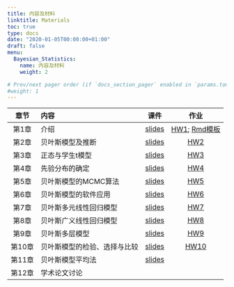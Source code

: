 ```yaml
---
title: 内容及材料
linktitle: Materials
toc: true
type: docs
date: "2020-01-05T00:00:00+01:00"
draft: false
menu:
  Bayesian_Statistics:
    name: 内容及材料
    weight: 2

# Prev/next pager order (if `docs_section_pager` enabled in `params.toml`)
#weight: 1
---
```



| 章节   |  内容                      |    课件                  |    作业     |
|:-------:|:--------------------------|:------------------------:|:-----------:|
|第1章	| 介绍                        | [slides](notes/Ch(1).pdf)| [HW1](HW/HW1.pdf);  [Rmd模板](HW/HW1.Rmd)|
|第2章	|贝叶斯模型及推断             | [slides](notes/Ch(2).pdf)| [HW2](HW/HW2.pdf) |
|第3章	|正态与学生t模型              | [slides](notes/ch(3).pdf)| [HW3](HW/HW3.pdf) |
|第4章	|先验分布的确定               | [slides](notes/Ch(4).pdf)| [HW4](HW/HW4.pdf) |
|第5章	|贝叶斯模型的MCMC算法         | [slides](notes/Ch(5).pdf)| [HW5](HW/HW5.pdf) |
|第6章	|贝叶斯模型的软件应用         | [slides](notes/Ch(6).pdf)| [HW6](HW/HW6.pdf) |
|第7章	|贝叶斯多元线性回归模型       | [slides](notes/Ch(7).pdf)| [HW7](HW/HW7.pdf) |
|第8章	|贝叶斯广义线性回归模型       | [slides](notes/Ch(8).pdf)| [HW8](HW/HW8.pdf) |
|第9章	|贝叶斯多层模型               | [slides](notes/Ch(9).pdf)| [HW9](HW/HW9.pdf) |
|第10章	|贝叶斯模型的检验、选择与比较 | [slides](notes/Ch(10).pdf)| [HW10](HW/HW10.pdf)|
|第11章	|贝叶斯模型平均法             | [slides](notes/Ch(11).pdf)|  |
|第12章	|学术论文讨论                 |                           |      |

